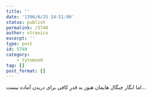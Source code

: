 ```yaml
---
title: ''
date: '1396/6/25 14:51:00'
status: publish
permalink: /5740
author: straxico
excerpt: ''
type: post
id: 5740
category:
    - tytomood
tag: []
post_format: []
---
```

اما انگار چنگال هایمان هنوز به قدرِ کافی برای دریدن آماده نیست…